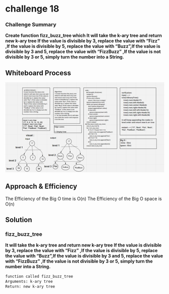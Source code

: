 # challenge 18


### Challenge Summary

**Create function fizz_buzz_tree which It will take the k-ary tree and return new k-ary tree If the value is divisible by 3, replace the value with “Fizz” ,If the value is divisible by 5, replace the value with “Buzz”,If the value is divisible by 3 and 5, replace the value with “FizzBuzz” ,If the value is not divisible by 3 or 5, simply turn the number into a String.**

## Whiteboard Process

![code18](fizz_buzz.PNG)

## Approach & Efficiency

The Efficiency of the Big O time is O(n)
The Efficiency of the Big O space is O(n)

## Solution

### fizz_buzz_tree

**It will take the k-ary tree and return new k-ary tree If the value is divisible by 3, replace the value with “Fizz” ,If the value is divisible by 5, replace the value with “Buzz”,If the value is divisible by 3 and 5, replace the value with “FizzBuzz” ,If the value is not divisible by 3 or 5, simply turn the number into a String.**

    function called fizz_buzz_tree
    Arguments: k-ary tree
    Return: new k-ary tree
